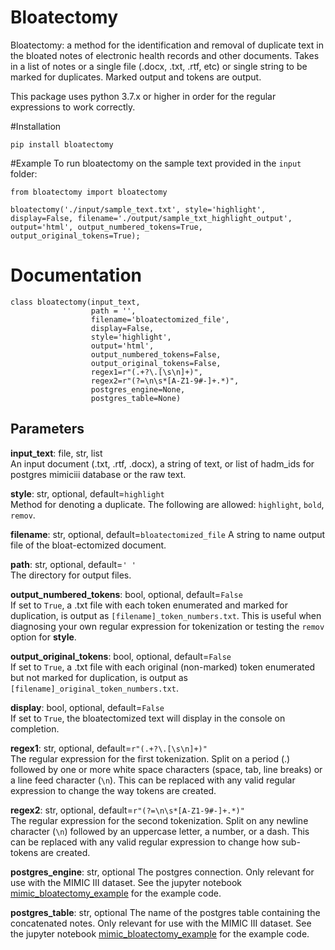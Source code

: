 # Bloatectomy
Bloatectomy: a method for the identification and removal of duplicate text in the bloated notes of electronic health records and other documents. Takes in a list of notes or a single file (.docx, .txt, .rtf, etc) or single string to be marked for duplicates. Marked output and tokens are output.

This package uses python 3.7.x or higher in order for the regular expressions to work correctly.

#Installation
```
pip install bloatectomy
```
#Example
To run bloatectomy on the sample text provided in the `input` folder:

```
from bloatectomy import bloatectomy

bloatectomy('./input/sample_text.txt', style='highlight', display=False, filename='./output/sample_txt_highlight_output', output='html', output_numbered_tokens=True, output_original_tokens=True);
```

# Documentation
```
class bloatectomy(input_text,
                  path = '',
                  filename='bloatectomized_file',
                  display=False,
                  style='highlight',
                  output='html',
                  output_numbered_tokens=False,
                  output_original_tokens=False,
                  regex1=r"(.+?\.[\s\n]+)",
                  regex2=r"(?=\n\s*[A-Z1-9#-]+.*)",
                  postgres_engine=None,
                  postgres_table=None)
```
## Parameters  
**input_text**: file, str, list  
An input document (.txt, .rtf, .docx), a string of text, or list of hadm_ids for postgres mimiciii database or the raw text.

**style**: str, optional, default=`highlight`  
Method for denoting a duplicate. The following are allowed: `highlight`, `bold`, `remov`.

**filename**: str, optional, default=`bloatectomized_file`
A string to name output file of the bloat-ectomized document.

**path**: str, optional, default=`' '`  
The directory for output files.

**output_numbered_tokens**: bool, optional, default=`False`  
If set to `True`, a .txt file with each token enumerated and marked for duplication, is output as `[filename]_token_numbers.txt`. This is useful when diagnosing your own regular expression for tokenization or testing the `remov` option for **style**.

**output_original_tokens**: bool, optional, default=`False`  
If set to  `True`, a .txt file with each original (non-marked) token enumerated but not marked for duplication, is output as `[filename]_original_token_numbers.txt`.

**display**: bool, optional, default=`False`  
If set to `True`, the bloatectomized text will display in the console on completion.

**regex1**: str, optional, default=`r"(.+?\.[\s\n]+)"`  
The regular expression for the first tokenization. Split on a period (.) followed by one or more white space characters (space, tab, line breaks) or a line feed character (`\n`). This can be replaced with any valid regular expression to change the way tokens are created.

**regex2**: str, optional, default=`r"(?=\n\s*[A-Z1-9#-]+.*)"`  
The regular expression for the second tokenization. Split on any newline character (`\n`) followed by an uppercase letter, a number, or a dash. This can be replaced with any valid regular expression to change how sub-tokens are created.

**postgres_engine**: str, optional
The postgres connection. Only relevant for use with the MIMIC III dataset. See the jupyter notebook [mimic_bloatectomy_example](mimic_bloatectomy_example.ipynb) for the example code.

**postgres_table**: str, optional
The name of the postgres table containing the concatenated notes. Only relevant for use with the MIMIC III dataset. See the jupyter notebook [mimic_bloatectomy_example](mimic_bloatectomy_example.ipynb) for the example code.
